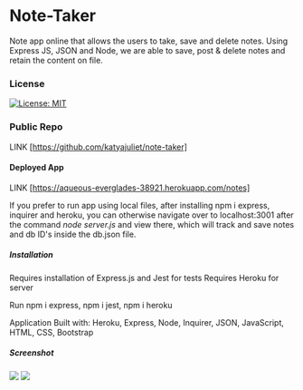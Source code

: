 # Note-Taker
Note app online that allows the users to take, save and delete notes. Using Express JS, JSON and Node, we are able to save, post & delete notes and retain the content on file.

### License
[![License: MIT](https://img.shields.io/badge/License-MIT-yellow.svg)](https://opensource.org/licenses/MIT)

### Public Repo
LINK [https://github.com/katyajuliet/note-taker]

#### Deployed App 
LINK [https://aqueous-everglades-38921.herokuapp.com/notes]

If you prefer to run app using local files, after installing npm i express, inquirer and heroku, you can otherwise navigate over to localhost:3001 after the command *node server.js* and view there, which will track and save notes and db ID's inside the db.json file.

##### Installation

Requires installation of Express.js  and Jest for tests
Requires Heroku for server 

Run npm i express, npm i jest, npm i heroku

Application Built with: Heroku, Express, Node, Inquirer, JSON, JavaScript, HTML, CSS, Bootstrap

##### Screenshot
<img src="./assets/images/screenshot-1.png">
<img src="./assets/images/screenshot-2.png">


